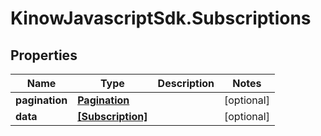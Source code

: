 # KinowJavascriptSdk.Subscriptions

## Properties
Name | Type | Description | Notes
------------ | ------------- | ------------- | -------------
**pagination** | [**Pagination**](Pagination.md) |  | [optional] 
**data** | [**[Subscription]**](Subscription.md) |  | [optional] 


